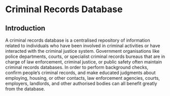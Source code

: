 # Criminal Records Database

## Introduction
A criminal records database is a centralised repository of information related to individuals who have been
involved in criminal activities or have interacted with the criminal justice system. Government organisations like
police departments, courts, or specialist criminal records bureaus that are in charge of law enforcement, criminal
justice, or public safety often maintain criminal records databases. In order to perform background checks,
confirm people’s criminal records, and make educated judgments about employing, housing, or other contacts,
law enforcement agencies, courts, employers, landlords, and other authorised bodies can all benefit greatly from
the database.
